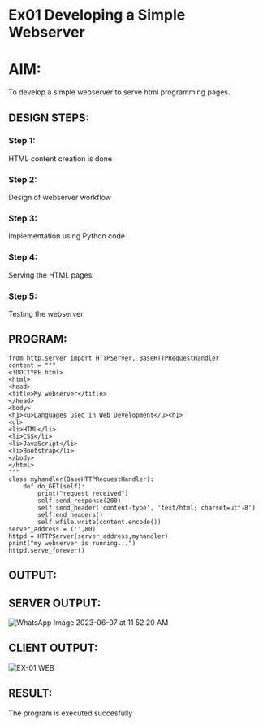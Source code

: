 # Ex01 Developing a Simple Webserver

# AIM:

To develop a simple webserver to serve html programming pages.

## DESIGN STEPS:

### Step 1:

HTML content creation is done

### Step 2:

Design of webserver workflow

### Step 3:

Implementation using Python code

### Step 4:

Serving the HTML pages.

### Step 5:

Testing the webserver

## PROGRAM:
```
from http.server import HTTPServer, BaseHTTPRequestHandler
content = """
<!DOCTYPE html>
<html>
<head>
<title>My webserver</title>
</head>
<body>
<h1><u>Languages used in Web Development</u><h1>
<ul>
<li>HTML</li>
<li>CSS</li>
<li>JavaScript</li>
<li>Bootstrap</li>
</body>
</html>
"""
class myhandler(BaseHTTPRequestHandler):
    def do_GET(self):
        print("request received")
        self.send_response(200)
        self.send_header('content-type', 'text/html; charset=utf-8')
        self.end_headers()
        self.wfile.write(content.encode())
server_address = ('',80)
httpd = HTTPServer(server_address,myhandler)
print("my webserver is running...")
httpd.serve_forever()
```
## OUTPUT:
## SERVER OUTPUT:
![WhatsApp Image 2023-06-07 at 11 52 20 AM](https://github.com/Kalpanareshma/webserver/assets/122040453/be7cf5fd-c31b-4f2c-81e8-e39d02974a8a)
## CLIENT OUTPUT:
![EX-01 WEB](https://github.com/Kalpanareshma/webserver/assets/122040453/86e2dcaa-9e0a-4063-8c20-28a91609f6b9)

## RESULT:
The program is executed succesfully
